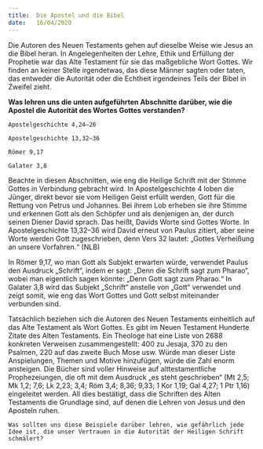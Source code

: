 ```yaml
---
title:  Die Apostel und die Bibel
date:   16/04/2020
---
```


Die Autoren des Neuen Testaments gehen auf dieselbe Weise wie Jesus an die Bibel heran. In Angelegenheiten der Lehre, Ethik und Erfüllung der Prophetie war das Alte Testament für sie das maßgebliche Wort Gottes. Wir finden an keiner Stelle irgendetwas, das diese Männer sagten oder taten, das entweder die Autorität oder die Echtheit irgendeines Teils der Bibel in Zweifel zieht.

**Was lehren uns die unten aufgeführten Abschnitte darüber, wie die Apostel die Autorität des Wortes Gottes verstanden?**

`Apostelgeschichte 4,24–26`

`Apostelgeschichte 13,32–36`

`Römer 9,17`

`Galater 3,8`

Beachte in diesen Abschnitten, wie eng die Heilige Schrift mit der Stimme Gottes in Verbindung gebracht wird. In Apostelgeschichte 4 loben die Jünger, direkt bevor sie vom Heiligen Geist erfüllt werden, Gott für die Rettung von Petrus und Johannes. Bei ihrem Lob erheben sie ihre Stimme und erkennen Gott als den Schöpfer und als denjenigen an, der durch seinen Diener David sprach. Das heißt, Davids Worte sind Gottes Worte. In Apostelgeschichte 13,32–36 wird David erneut von Paulus zitiert, aber seine Worte werden Gott zugeschrieben, denn Vers 32 lautet: „Gottes Verheißung an unsere Vorfahren.“ (NLB)

In Römer 9,17, wo man Gott als Subjekt erwarten würde, verwendet Paulus den Ausdruck „Schrift“, indem er sagt: „Denn die Schrift sagt zum Pharao“, wobei man eigentlich sagen könnte: „Denn Gott sagt zum Pharao.“ In Galater 3,8 wird das Subjekt „Schrift“ anstelle von „Gott“ verwendet und zeigt somit, wie eng das Wort Gottes und Gott selbst miteinander verbunden sind.

Tatsächlich beziehen sich die Autoren des Neuen Testaments einheitlich auf das Alte Testament als Wort Gottes. Es gibt im Neuen Testament Hunderte Zitate des Alten Testaments. Ein Theologe hat eine Liste von 2688 konkreten Verweisen zusammengestellt: 400 zu Jesaja, 370 zu den Psalmen, 220 auf das zweite Buch Mose usw. Würde man dieser Liste Anspielungen, Themen und Motive hinzufügen, würde die Zahl enorm ansteigen. Die Bücher sind voller Hinweise auf alttestamentliche Prophezeiungen, die oft mit dem Ausdruck „es steht geschrieben“ (Mt 2,5; Mk 1,2; 7,6; Lk 2,23; 3,4; Röm 3,4; 8,36; 9,33; 1 Kor 1,19; Gal 4,27; 1 Ptr 1,16) eingeleitet werden. All dies bestätigt, dass die Schriften des Alten Testaments die Grundlage sind, auf denen die Lehren von Jesus und den Aposteln ruhen.

`Was sollten uns diese Beispiele darüber lehren, wie gefährlich jede Idee ist, die unser Vertrauen in die Autorität der Heiligen Schrift schmälert?`